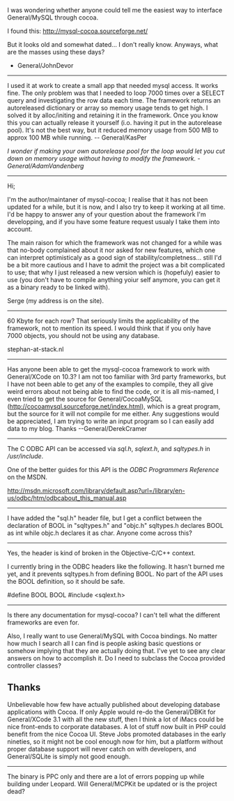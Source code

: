 I was wondering whether anyone could tell me the easiest way to interface General/MySQL through cocoa. 

I found this: http://mysql-cocoa.sourceforge.net/ 

But it looks old and somewhat dated... I don't really know. Anyways, what are the masses using these days?

- General/JohnDevor

----

I used it at work to create a small app that needed mysql access. It works fine. The only problem was that I needed to loop 7000 times over a SELECT query and investigating the row data each time. The framework returns an autoreleased dictionary or array so memory usage tends to get high. I solved it by alloc/initing and retaining it in the framework. Once you know this you can actually release it yourself (i.o. having it put in the autorelease pool). It's not the best way, but it reduced memory usage from 500 MB to approx 100 MB while running. -- General/KasPer

*I wonder if making your own autorelease pool for the loop would let you cut down on memory usage without having to modify the framework. - General/AdamVandenberg*

----

Hi;

I'm the author/maintaner of mysql-cocoa; I realise that it has not been updated for a while, but it is now, and I also try to keep it working at all time. I'd be happy to answer any of your question about the framework I'm developping, and if you have some feature request usualy I take them into account.

The main raison for which the framework was not changed for a while was that no-body complained about it nor asked for new features, which one can interpret optimisticaly as a good sign of stability/completness... still I'd be a bit more cautious and I have to admit the project was a bit complicated to use; that why I just released a new version which is (hopefuly) easier to use (you don't have to compile anything yoiur self anymore, you can get it as a binary ready to be linked with).

Serge (my address is on the site).

----

60 Kbyte for each row? That seriously limits the applicability of the framework, not to mention its speed.
I would think that if you only have 7000 objects, you should not be using any database.

stephan-at-stack.nl

----

Has anyone been able to get the mysql-cocoa framework to work with General/XCode on 10.3?  I am not too familiar with 3rd party frameworks, but I have not been able to get any of the examples to compile, they all give weird errors about not being able to find the code, or it is all mis-named, I even tried to get the source for General/CocoaMySQL (http://cocoamysql.sourceforge.net/index.html), which is a great program, but the source for it will not compile for me either.  Any suggestions would be appreciated, I am trying to write an input program so I can easily add data to my blog.  Thanks
     --General/DerekCramer

----

The C ODBC API can be accessed via *sql.h*, *sqlext.h*, and *sqltypes.h* in */usr/include*.

One of the better guides for this API is the *ODBC Programmers Reference* on the MSDN.

http://msdn.microsoft.com/library/default.asp?url=/library/en-us/odbc/htm/odbcabout_this_manual.asp

----

I have added the "sql.h" header file, but I get a conflict between the declaration of BOOL in "sqltypes.h" and "objc.h"
sqltypes.h declares BOOL as int while objc.h declares it as char. Anyone come across this?

----
Yes, the header is kind of broken in the Objective-C/C++ context.

I currently bring in the ODBC headers like the following. It hasn't burned me yet, and it prevents sqltypes.h from defining BOOL. No part of the API uses the BOOL definition, so it should be safe.

    
#define BOOL BOOL
#include <sqlext.h>


----

Is there any documentation for mysql-cocoa? I can't tell what the different frameworks are even for.

Also, I really want to use General/MySQL with Cocoa bindings. No matter how much I search all I can find is people asking basic questions or somehow implying that they are actually doing that. I've yet to see any clear answers on how to accomplish it. Do I need to subclass the Cocoa provided controller classes?

Thanks
----
Unbelievable how few have actually published about developing database applications with Cocoa. If only Apple would re-do the General/DBKit for General/XCode 3.1 with all the new stuff, then I think a lot of iMacs could be nice front-ends to corporate databases. A lot of stuff now built in PHP could benefit from the nice Cocoa UI. Steve Jobs promoted databases in the early nineties, so it might not be cool enough now for him, but a platform without proper database support will never catch on with developers, and General/SQLite is simply not good enough.

----

The binary is PPC only and there are a lot of errors popping up while building under Leopard. Will General/MCPKit be updated or is the project dead?